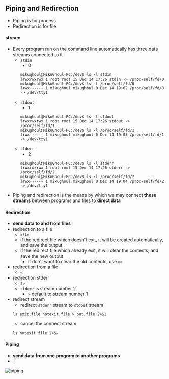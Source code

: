 ## Piping and Redirection

* Piping is for process
* Redirection is for file

#### stream
* Every program run on the command line automatically has three data streams connected to it
    * `stdin`
        * 0
        ``` shell
        mikughoul@MikuGhoul-PC:/dev$ ls -l stdin
        lrwxrwxrwx 1 root root 15 Dec 14 17:26 stdin -> /proc/self/fd/0
        mikughoul@MikuGhoul-PC:/dev$ ls -l /proc/self/fd/0
        lrwx------ 1 mikughoul mikughoul 0 Dec 14 19:02 /proc/self/fd/0 -> /dev/tty1
        ```
    * `stdout`
        * 1
        ``` shell
        mikughoul@MikuGhoul-PC:/dev$ ls -l stdout
        lrwxrwxrwx 1 root root 15 Dec 14 17:26 stdout -> /proc/self/fd/1
        mikughoul@MikuGhoul-PC:/dev$ ls -l /proc/self/fd/1
        lrwx------ 1 mikughoul mikughoul 0 Dec 14 19:03 /proc/self/fd/1 -> /dev/tty1
        ```
    * `stderr`
        * 2
        ```
        mikughoul@MikuGhoul-PC:/dev$ ls -l stderr
        lrwxrwxrwx 1 root root 15 Dec 14 17:26 stderr -> /proc/self/fd/2
        mikughoul@MikuGhoul-PC:/dev$ ls -l /proc/self/fd/2
        lrwx------ 1 mikughoul mikughoul 0 Dec 14 19:04 /proc/self/fd/2 -> /dev/tty1
        ```
* Piping and redirection is the means by which we may connect **these streams** between programs and files to **direct data**

#### Redirection
* **send data to and from files**
* redirection to a file
    * `>`/`1>`
    * if the redirect file which doesn't exit, it will be created automatically, and save the output
    * if the redirect file which already exit, it will clear the contents, and save the new output
        * if don't want to clear the old contents, use `>>`
* redirection from a file
    * `<`
* redirection stderr
    * `2>`
    * `stderr` is stream number 2
        * `>` default to stream number 1
* redirect stream
    * redirect `stderr` stream to `stdout` stream
    ``` shell
    ls exit.file notexit.file > out.file 2>&1
    ```
    * cancel the connect stream
    ``` shell
    ls notexit.file 2>&-
    ```
#### Piping
* **send data from one program to another programs**
* `|`

![piping](http://images.cnblogs.com/cnblogs_com/chengmo/WindowsLiveWriter/linuxshellpipe_ACF7/image_thumb.png)
